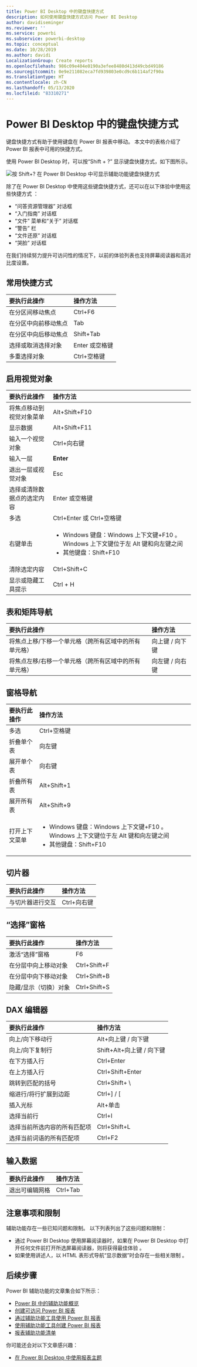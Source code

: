 ```yaml
---
title: Power BI Desktop 中的键盘快捷方式
description: 如何使用键盘快捷方式访问 Power BI Desktop
author: davidiseminger
ms.reviewer: ''
ms.service: powerbi
ms.subservice: powerbi-desktop
ms.topic: conceptual
ms.date: 10/28/2019
ms.author: davidi
LocalizationGroup: Create reports
ms.openlocfilehash: 986c09e404e0190a3efee8480d413d49cbd49186
ms.sourcegitcommit: 0e9e211082eca7fd939803e0cd9c6b114af2f90a
ms.translationtype: HT
ms.contentlocale: zh-CN
ms.lasthandoff: 05/13/2020
ms.locfileid: "83310271"
---
```

# <a name="keyboard-shortcuts-in-power-bi-desktop"></a>Power BI Desktop 中的键盘快捷方式

键盘快捷方式有助于使用键盘在 Power BI 报表中移动。 本文中的表格介绍了 Power BI 报表中可用的快捷方式。 

使用 Power BI Desktop 时，可以按“Shift + ?”  显示键盘快捷方式，如下图所示。

![按 Shift+? 在 Power BI Desktop 中可显示辅助功能键盘快捷方式](media/desktop-accessibility/accessibility-03.png)

除了在 Power BI Desktop 中使用这些键盘快捷方式，还可以在以下体验中使用这些快捷方式  ：

* “问答资源管理器”  对话框
* “入门指南”  对话框
* “文件”  菜单和“关于”  对话框
* “警告”  栏
* “文件还原”  对话框
* “哭脸”  对话框

在我们持续努力提升可访问性的情况下，以前的体验列表也支持屏幕阅读器和高对比度设置。

## <a name="frequently-used-shortcuts"></a>常用快捷方式
| 要执行此操作           | 操作方法                |
| :------------------- | :------------------- |
| 在分区间移动焦点  | Ctrl+F6  |
| 在分区中向前移动焦点 | Tab          |
| 在分区中向后移动焦点 | Shift+Tab  |
| 选择或取消选择对象 | Enter  或空格键  |
| 多重选择对象 | Ctrl+空格键  |

## <a name="on-visual"></a>启用视觉对象
| 要执行此操作           | 操作方法                |
| :------------------- | :------------------- |
| 将焦点移动到视觉对象菜单 | Alt+Shift+F10  |
| 显示数据 | Alt+Shift+F11   |
| 输入一个视觉对象 | Ctrl+向右键  |
| 输入一层 | <bpt id="p1">**</bpt>Enter<ept id="p1">**</ept> |
| 退出一层或视觉对象 | Esc  |
| 选择或清除数据点的选定内容 | Enter  或空格键  |
| 多选 | Ctrl+Enter  或 Ctrl+空格键  |
| 右键单击 | <ul><li>Windows 键盘：Windows 上下文键+F10  。 Windows 上下文键位于左 Alt 键和向左键之间</li><li>其他键盘：Shift+F10 </li></ul> |
| 清除选定内容 | Ctrl+Shift+C  |
| 显示或隐藏工具提示 | Ctrl + H  |

## <a name="table-and-matrix-navigation"></a>表和矩阵导航
| 要执行此操作          | 操作方法                |
| :------------------- | :------------------- |
| 将焦点上移/下移一个单元格（跨所有区域中的所有单元格）  | 向上键 / 向下键   |
| 将焦点左移/右移一个单元格（跨所有区域中的所有单元格）  | 向左键 / 向右键   |

## <a name="pane-navigation"></a>窗格导航
| 要执行此操作           | 操作方法                |
| :------------------- | :------------------- |
| 多选 | Ctrl+空格键  |
| 折叠单个表 | 向左键  |
| 展开单个表 | 向右键  |
| 折叠所有表 | Alt+Shift+1  |
| 展开所有表 | Alt+Shift+9  |
| 打开上下文菜单 | <ul><li>Windows 键盘：Windows 上下文键+F10  。  Windows 上下文键位于左 Alt 键和向左键之间</li><li>其他键盘：Shift+F10 </li></ul> |

## <a name="slicer"></a>切片器
| 要执行此操作         | 操作方法                |
| :------------------- | :------------------- |
| 与切片器进行交互 | Ctrl+向右键  |

## <a name="selection-pane"></a>“选择”窗格
| 要执行此操作           | 操作方法                |
| :------------------- | :------------------- |
| 激活“选择”窗格 | F6  |
| 在分层中向上移动对象 | Ctrl+Shift+F  |
| 在分层中向下移动对象 | Ctrl+Shift+B  |
| 隐藏/显示（切换）对象 | Ctrl+Shift+S  |

## <a name="dax-editor"></a>DAX 编辑器
| 要执行此操作          | 操作方法                |
| :------------------- | :------------------- |
| 向上/向下移动行 | Alt+向上键 / 向下键   |
| 向上/向下复制行 | Shift+Alt+向上键 / 向下键   |
| 在下方插入行 | Ctrl+Enter  |
| 在上方插入行 | Ctrl+Shift+Enter  |
| 跳转到匹配的括号 | Ctrl+Shift+ \  |
| 缩进行/将行扩展到边距 | Ctrl+] / [   |
| 插入光标 | Alt+单击  |
| 选择当前行 | Ctrl+I  |
| 选择当前所选内容的所有匹配项 | Ctrl+Shift+L  |
| 选择当前词语的所有匹配项 | Ctrl+F2  |

## <a name="enter-data"></a>输入数据
| 要执行此操作           | 操作方法                |
| :------------------- | :------------------- |
| 退出可编辑网格 | Ctrl+Tab  |



## <a name="considerations-and-limitations"></a>注意事项和限制
辅助功能存在一些已知问题和限制。 以下列表列出了这些问题和限制：

* 通过 Power BI Desktop 使用屏幕阅读器时，如果在 Power BI Desktop 中打开任何文件前打开所选屏幕阅读器，则将获得最佳体验   。
* 如果使用讲述人，以 HTML 表形式导航“显示数据”时会存在一些相关限制  。


## <a name="next-steps"></a>后续步骤

Power BI 辅助功能的文章集合如下所示：

* [Power BI 中的辅助功能概览](desktop-accessibility-overview.md) 
* [创建可访问 Power BI 报表](desktop-accessibility-creating-reports.md) 
* [通过辅助功能工具使用 Power BI 报表](desktop-accessibility-consuming-tools.md)
* [使用辅助功能工具创建 Power BI 报表](desktop-accessibility-creating-tools.md)
* [报表辅助功能清单](desktop-accessibility-creating-reports.md#report-accessibility-checklist)

你可能还会对以下文章感兴趣：

* [在 Power BI Desktop 中使用报表主题](desktop-report-themes.md)



